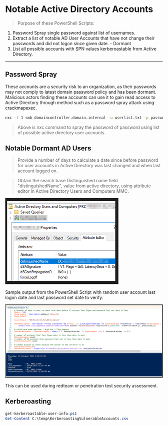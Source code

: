 # Notable Active Directory Accounts

>Purpose of these PowerShell Scripts:
1. Password Spray single password against list of usernames.
2. Extract a list of notable AD User Accounts that have not change their passwords and did not logon since given date. - Dormant
3. List all possible accounts with SPN values kerberoastable from Active Directory.

----  

## Password Spray 
These accounts are a security risk to an organization, as their passwords may not comply to latest domain password policy and has been dormant.
Malicious actors finding these accounts can use it to gain read access to Active Directory through method such as a password spray attack using crackmapexec.

```bash
nxc -t 1 smb domaincontroller.domain.internal -u userlist.txt -p password --continue-on-success
```

>Above is nxc command to spray the password of password using list of possible active directory user accounts.

## Notable Dormant AD Users  

>Provide a number of days to calculate a date since before password for user accounts in Active Directory was last changed and when last account logged on.

>Obtain the search base Distinguished name field "distinguishedName", value from active directory, using attribute editor in Active Directory Users and Computers MMC.

![AD Attribute Editor distinguishedName](distinguishedName.png)

Sample output from the PowerShell Script with random user account last logon date and last password set date to verify.

![AD Account from data variable verify](image003.png)

This can be used during redteam or penetration test security assessment.

## Kerberoasting  

```powershell
get-kerberoastable-user-info.ps1
Get-Content C:\temp\KerberoastingVulnerableAccounts.csv
```
